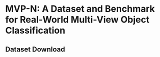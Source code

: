 # MVP-N: A Dataset and Benchmark for Real-World Multi-View Object Classification

## Dataset Download
